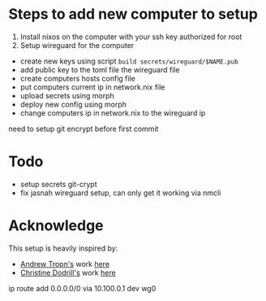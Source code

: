 # Steps to add new computer to setup

1. Install nixos on the computer with your ssh key authorized for root
2. Setup wireguard for the computer
  - create new keys using script `build secrets/wireguard/$NAME.pub`
  - add public key to the toml file the wireguard file
  - create computers hosts config file
  - put computers current ip in network.nix file
  - upload secrets using morph
  - deploy new config using morph
  - change computers ip in network.nix to the wireguard ip

need to setup git encrypt before first commit

# Todo

- setup secrets git-crypt
- fix jasnah wireguard setup, can only get it working via nmcli

# Acknowledge

This setup is heavily inspired by:
- [Andrew Tropn's](https://www.youtube.com/channel/UCuj_loxODrOPxSsXDfJmpng) work [here](https://github.com/abcdw/rde)
- [Christine Dodrill's](https://christine.website/) work [here](https://github.com/Xe/blog-nixos-configs)


ip route add 0.0.0.0/0 via 10.100.0.1 dev wg0
